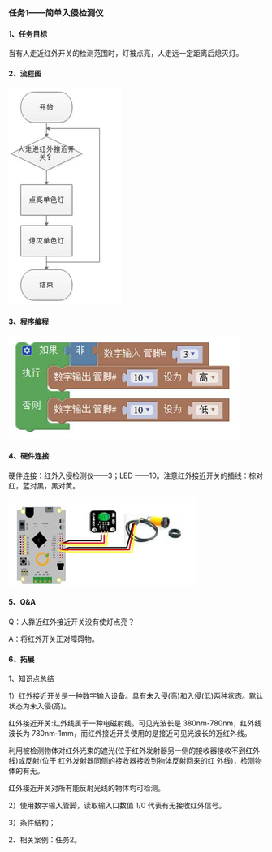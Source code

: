 ### 任务1——简单入侵检测仪

#### 1、任务目标

当有人走近红外开关的检测范围时，灯被点亮，人走远一定距离后熄灭灯。

#### 2、流程图

![图3.4-1](/assets/image234.jpg)

#### 3、程序编程

![图3.4-2](/assets/image236.jpg)

#### 4、硬件连接

硬件连接：红外入侵检测仪——3；LED ——10。注意红外接近开关的插线：棕对红，蓝对黑，黑对黄。

![图3.4-3](/assets/image238.jpg)

#### 5、Q&A

Q：人靠近红外接近开关没有使灯点亮？

A：将红外开关正对障碍物。

#### 6、拓展

1、知识点总结

1）红外接近开关是一种数字输入设备。具有未入侵(高)和入侵(低)两种状态。默认状态为未入侵(高)。

红外接近开关:红外线属于一种电磁射线。可见光波长是 380nm-780nm，红外线波长为 780nm-1mm，而红外接近开关使用的是接近可见光波长的近红外线。

利用被检测物体对红外光束的遮光(位于红外发射器另一侧的接收器接收不到红外线)或反射(位于 红外发射器同侧的接收器接收到物体反射回来的红 外线)，检测物体的有无。

红外接近开关对所有能反射光线的物体均可检测。

2）使用数字输入管脚，读取输入口数值 1/0 代表有无接收红外信号。

3）条件结构；

2、相关案例：任务2。